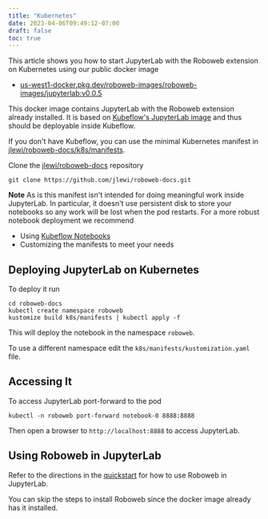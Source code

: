 ```yaml
---
title: "Kubernetes"
date: 2023-04-06T09:49:12-07:00
draft: false
toc: true
---
```


This article shows you how to start JupyterLab with the Roboweb extension on
Kubernetes using our public docker image

* [us-west1-docker.pkg.dev/roboweb-images/roboweb-images/jupyterlab:v0.0.5](us-west1-docker.pkg.dev/roboweb-images/roboweb-images/jupyterlab)

This docker image contains JupyterLab with the Roboweb extension already installed.
It is based on [Kubeflow's JupyterLab image](https://www.kubeflow.org/docs/components/notebooks/container-images/#custom-images)
and thus should be deployable inside Kubeflow.

If you don't have Kubeflow, you can use the minimal Kubernetes manifest in
[jlewi/roboweb-docs/k8s/manifests](https://github.com/jlewi/roboweb-docs/tree/main/k8s/manifests).

Clone the [jlewi/roboweb-docs](https://github.com/jlewi/roboweb-docs.git) repository

```
git clone https://github.com/jlewi/roboweb-docs.git
```

**Note** As is this manifest isn't intended for doing meaningful work inside JupyterLab. In particular, it doesn't
use persistent disk to store your notebooks so any work will be lost when the
pod restarts. For a more robust notebook deployment we recommend

* Using [Kubeflow Notebooks](https://www.kubeflow.org/docs/components/notebooks/)
* Customizing the manifests to meet your needs

## Deploying JupyterLab on Kubernetes

To deploy it run

```
cd roboweb-docs
kubectl create namespace roboweb
kustomize build k8s/manifests | kubectl apply -f
```

This will deploy the notebook in the namespace `roboweb`.

To use a different namespace edit the `k8s/manifests/kustomization.yaml` file.

## Accessing It

To access JupyterLab port-forward to the pod

```
kubectl -n roboweb port-forward notebook-0 8888:8888
```

Then open a browser to `http://localhost:8888` to access JupyterLab.

## Using Roboweb in JupyterLab

Refer to the directions in the [quickstart](/docs/quickstart/) for how to use Roboweb in JupyterLab.

You can skip the steps to install Roboweb since the docker image already has it installed.
